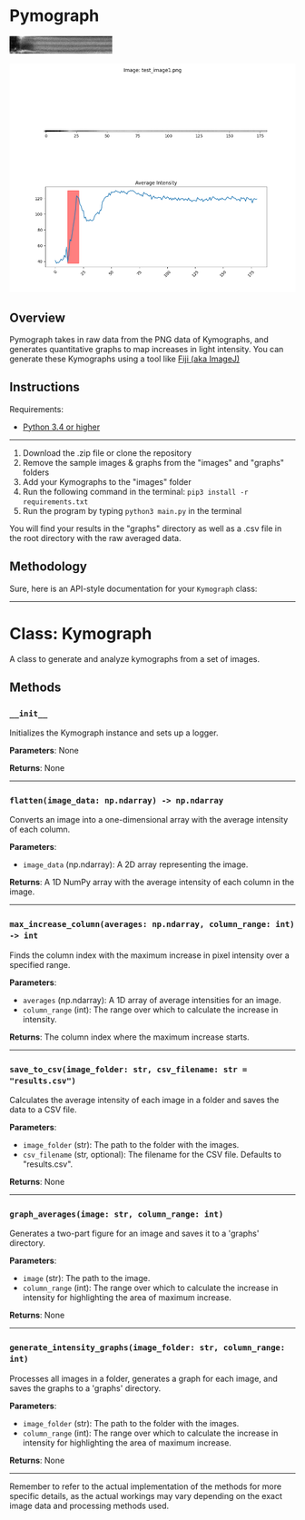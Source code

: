 # Pymograph
![test1](images/test_image1.png)

![graph1](graphs/graph_test_image1.png)

## Overview 
Pymograph takes in raw data from the PNG data of Kymographs, and generates quantitative graphs to map increases in light intensity. You can generate these Kymographs using a tool like [Fiji (aka ImageJ)](https://imagej.net/software/fiji/)

## Instructions

Requirements: 
- [Python 3.4 or higher](https://www.python.org/downloads/)

---
1. Download the .zip file or clone the repository
2. Remove the sample images & graphs from the "images" and "graphs" folders
3. Add your Kymographs to the "images" folder 
4. Run the following command in the terminal: 
    `pip3 install -r requirements.txt`
5. Run the program by typing `python3 main.py` in the terminal

You will find your results in the "graphs" directory as well as a .csv file in the root directory with the raw averaged data. 

## Methodology 

Sure, here is an API-style documentation for your `Kymograph` class:

---

# Class: Kymograph

A class to generate and analyze kymographs from a set of images.

## Methods

### `__init__` 

Initializes the Kymograph instance and sets up a logger.

**Parameters**: None

**Returns**: None

---

### `flatten(image_data: np.ndarray) -> np.ndarray`

Converts an image into a one-dimensional array with the average intensity of each column.

**Parameters**:
- `image_data` (np.ndarray): A 2D array representing the image.

**Returns**: A 1D NumPy array with the average intensity of each column in the image.

---

### `max_increase_column(averages: np.ndarray, column_range: int) -> int`

Finds the column index with the maximum increase in pixel intensity over a specified range.

**Parameters**:
- `averages` (np.ndarray): A 1D array of average intensities for an image.
- `column_range` (int): The range over which to calculate the increase in intensity.

**Returns**: The column index where the maximum increase starts.

---

### `save_to_csv(image_folder: str, csv_filename: str = "results.csv")`

Calculates the average intensity of each image in a folder and saves the data to a CSV file.

**Parameters**:
- `image_folder` (str): The path to the folder with the images.
- `csv_filename` (str, optional): The filename for the CSV file. Defaults to "results.csv".

**Returns**: None

---

### `graph_averages(image: str, column_range: int)`

Generates a two-part figure for an image and saves it to a 'graphs' directory. 

**Parameters**:
- `image` (str): The path to the image.
- `column_range` (int): The range over which to calculate the increase in intensity for highlighting the area of maximum increase.

**Returns**: None

---

### `generate_intensity_graphs(image_folder: str, column_range: int)`

Processes all images in a folder, generates a graph for each image, and saves the graphs to a 'graphs' directory.

**Parameters**:
- `image_folder` (str): The path to the folder with the images.
- `column_range` (int): The range over which to calculate the increase in intensity for highlighting the area of maximum increase.

**Returns**: None

---

Remember to refer to the actual implementation of the methods for more specific details, as the actual workings may vary depending on the exact image data and processing methods used.

